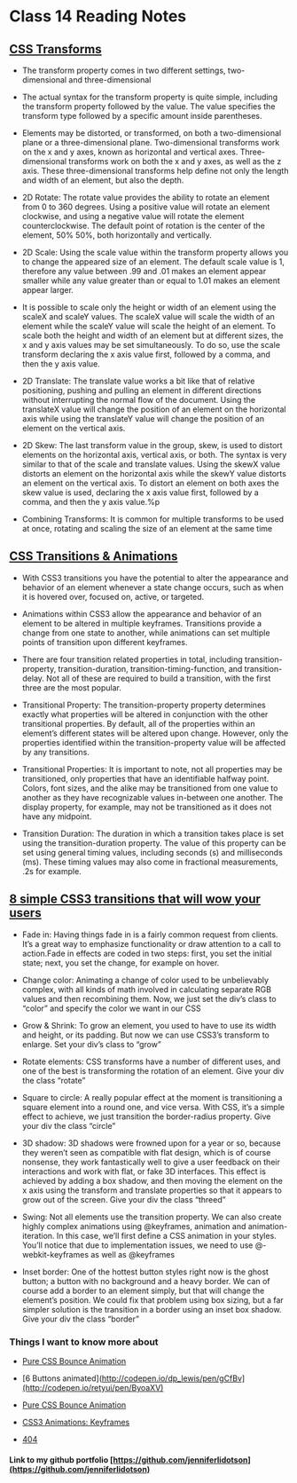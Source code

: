 # Class 14 Reading Notes

## [CSS Transforms](http://learn.shayhowe.com/advanced-html-css/css-transforms)

- The transform property comes in two different settings, two-dimensional and three-dimensional

- The actual syntax for the transform property is quite simple, including the transform property followed by the value. The value specifies the transform type followed by a specific amount inside parentheses.

- Elements may be distorted, or transformed, on both a two-dimensional plane or a three-dimensional plane. Two-dimensional transforms work on the x and y axes, known as horizontal and vertical axes. Three-dimensional transforms work on both the x and y axes, as well as the z axis. These three-dimensional transforms help define not only the length and width of an element, but also the depth. 

- 2D Rotate: The rotate value provides the ability to rotate an element from 0 to 360 degrees. Using a positive value will rotate an element clockwise, and using a negative value will rotate the element counterclockwise. The default point of rotation is the center of the element, 50% 50%, both horizontally and vertically. 

- 2D Scale: Using the scale value within the transform property allows you to change the appeared size of an element. The default scale value is 1, therefore any value between .99 and .01 makes an element appear smaller while any value greater than or equal to 1.01 makes an element appear larger.

- It is possible to scale only the height or width of an element using the scaleX and scaleY values. The scaleX value will scale the width of an element while the scaleY value will scale the height of an element. To scale both the height and width of an element but at different sizes, the x and y axis values may be set simultaneously. To do so, use the scale transform declaring the x axis value first, followed by a comma, and then the y axis value.

- 2D Translate: The translate value works a bit like that of relative positioning, pushing and pulling an element in different directions without interrupting the normal flow of the document. Using the translateX value will change the position of an element on the horizontal axis while using the translateY value will change the position of an element on the vertical axis.

- 2D Skew: The last transform value in the group, skew, is used to distort elements on the horizontal axis, vertical axis, or both. The syntax is very similar to that of the scale and translate values. Using the skewX value distorts an element on the horizontal axis while the skewY value distorts an element on the vertical axis. To distort an element on both axes the skew value is used, declaring the x axis value first, followed by a comma, and then the y axis value.%p

- Combining Transforms: It is common for multiple transforms to be used at once, rotating and scaling the size of an element at the same time

## [CSS Transitions & Animations](http://learn.shayhowe.com/advanced-html-css/transitions-animations/)

- With CSS3 transitions you have the potential to alter the appearance and behavior of an element whenever a state change occurs, such as when it is hovered over, focused on, active, or targeted.

- Animations within CSS3 allow the appearance and behavior of an element to be altered in multiple keyframes. Transitions provide a change from one state to another, while animations can set multiple points of transition upon different keyframes.

- There are four transition related properties in total, including transition-property, transition-duration, transition-timing-function, and transition-delay. Not all of these are required to build a transition, with the first three are the most popular.

- Transitional Property: The transition-property property determines exactly what properties will be altered in conjunction with the other transitional properties. By default, all of the properties within an element’s different states will be altered upon change. However, only the properties identified within the transition-property value will be affected by any transitions.

- Transitional Properties: It is important to note, not all properties may be transitioned, only properties that have an identifiable halfway point. Colors, font sizes, and the alike may be transitioned from one value to another as they have recognizable values in-between one another. The display property, for example, may not be transitioned as it does not have any midpoint. 

- Transition Duration: The duration in which a transition takes place is set using the transition-duration property. The value of this property can be set using general timing values, including seconds (s) and milliseconds (ms). These timing values may also come in fractional measurements, .2s for example.

## [8 simple CSS3 transitions that will wow your users](http://www.webdesignerdepot.com/2014/05/8-simple-css3-transitions-that-will-wow-your-users)

- Fade in: Having things fade in is a fairly common request from clients. It’s a great way to emphasize functionality or draw attention to a call to action.Fade in effects are coded in two steps: first, you set the initial state; next, you set the change, for example on hover.

- Change color: Animating a change of color used to be unbelievably complex, with all kinds of math involved in calculating separate RGB values and then recombining them. Now, we just set the div’s class to ​“color” and specify the color we want in our CSS

- Grow & Shrink: To grow an element, you used to have to use its width and height, or its padding. But now we can use CSS3’s transform to enlarge. Set your div’s class to ​“grow” 

- Rotate elements: CSS transforms have a number of different uses, and one of the best is transforming the rotation of an element. Give your div the class ​“rotate” 

- Square to circle: A really popular effect at the moment is transitioning a square element into a round one, and vice versa. With CSS, it’s a simple effect to achieve, we just transition the border-radius property. Give your div the class ​“circle” 

- 3D shadow: 3D shadows were frowned upon for a year or so, because they weren’t seen as compatible with flat design, which is of course nonsense, they work fantastically well to give a user feedback on their interactions and work with flat, or fake 3D interfaces. This effect is achieved by adding a box shadow, and then moving the element on the x axis using the transform and translate properties so that it appears to grow out of the screen. Give your div the class ​“threed” 

- Swing: Not all elements use the transition property. We can also create highly complex animations using @keyframes, animation and animation-iteration. In this case, we’ll first define a CSS animation in your styles. You’ll notice that due to implementation issues, we need to use @-webkit-keyframes as well as @keyframes

- Inset border: One of the hottest button styles right now is the ghost button; a button with no background and a heavy border. We can of course add a border to an element simply, but that will change the element’s position. We could fix that problem using box sizing, but a far simpler solution is the transition in a border using an inset box shadow. Give your div the class ​“border” 

### Things I want to know more about

- [Pure CSS Bounce Animation](http://codepen.io/dp_lewis/pen/gCfBv)

- [6 Buttons animated](http://codepen.io/dp_lewis/pen/gCfBv](http://codepen.io/retyui/pen/ByoaXV)

- [Pure CSS Bounce Animation](http://codepen.io/dp_lewis/pen/gCfBv)

- [CSS3 Animations: Keyframes](http://codepen.io/akshaychauhan/pen/oAfae)

- [404](http://codepen.io/kieranfivestars/pen/MYdQxX)

#### Link to my github portfolio [https://github.com/jenniferlidotson](https://github.com/jenniferlidotson)

